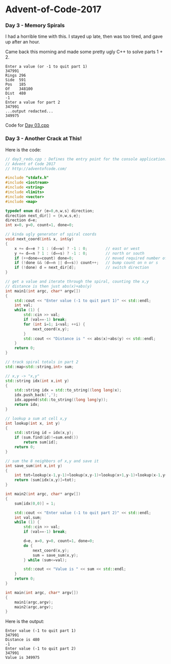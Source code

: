 # Advent-of-Code-2017

### Day 3 - Memory Spirals

I had a horrible time with this. I stayed up late, then was too tired, and gave up
after an hour.

Came back this morning and made some pretty ugly C++ to solve parts 1 + 2.

```
Enter a value (or -1 to quit part 1)
347991
Rings 296
Side  591
Pos   185
Of    348100
Dist  480
-1
Enter a value for part 2
347991
...output redacted...
349975
```

Code for [Day 03.cpp](https://raw.githubusercontent.com/watmough/Advent-of-Code-2017/master/day%2003.cpp)

### Day 3 - Another Crack at This!

Here is the code:
```C++
// day3_redo.cpp : Defines the entry point for the console application.
// Advent of Code 2017
// http://adventofcode.com/

#include "stdafx.h"
#include <iostream>
#include <string>
#include <limits>
#include <vector>
#include <map>

typedef enum dir {e=0,n,w,s} direction;
direction next_dir[] = {n,w,s,e};
direction d=e;
int x=0, y=0, count=1, done=0;

// kinda ugly generator of spiral coords
void next_coord(int& x, int&y)
{
	x += d==e ? 1 : (d==w) ? -1 : 0;		// east or west
	y += d==n ? 1 : (d==s) ? -1 : 0;		// north or south
	if (++done==count) done=0;				// moved required number of spots
	if (!done && (d==n || d==s)) count++;	// bump count on n or s
	if (!done) d = next_dir[d];				// switch direction
}

// get a value and iterate through the spiral, counting the x,y
// distance is then just abs(x)+abs(y)
int main1(int argc, char* argv[])
{
	std::cout << "Enter value (-1 to quit part 1)" << std::endl;
	int val;
	while (1) {
		std::cin >> val;
		if (val==-1) break;
		for (int i=1; i<val; ++i) {
			next_coord(x,y);
		}
		std::cout << "Distance is " << abs(x)+abs(y) << std::endl;
	}
	return 0;
}

// track spiral totals in part 2
std::map<std::string,int> sum;

// x,y -> "x,y" 
std::string idx(int x,int y)
{
	std::string idx = std::to_string((long long)x);
	idx.push_back(',');
	idx.append(std::to_string((long long)y));
	return idx;
}

// lookup a sum at cell x,y
int lookup(int x, int y)
{
	std::string id = idx(x,y);
	if (sum.find(id)!=sum.end())
		return sum[id];
	return 0;
}

// sum the 8 neighbors of x,y and save it
int save_sum(int x,int y)
{
	int tot=lookup(x-1,y-1)+lookup(x,y-1)+lookup(x+1,y-1)+lookup(x-1,y+1)+lookup(x,y+1)+lookup(x+1,y+1)+lookup(x-1,y)+lookup(x+1,y);
	return (sum[idx(x,y)]=tot);
}

int main2(int argc, char* argv[])
{
	sum[idx(0,0)] = 1;

	std::cout << "Enter value (-1 to quit part 2)" << std::endl;
	int val,sum;
	while (1) {
		std::cin >> val;
		if (val==-1) break;

		d=e, x=0, y=0, count=1, done=0;
		do {
			next_coord(x,y);
			sum = save_sum(x,y);
		} while (sum<=val);

		std::cout << "Value is " << sum << std::endl;
	}
	return 0;
}

int main(int argc, char* argv[])
{
	main1(argc,argv);
	main2(argc,argv);
}
```

Here is the output:

```
Enter value (-1 to quit part 1)
347991
Distance is 480
-1
Enter value (-1 to quit part 2)
347991
Value is 349975
```
